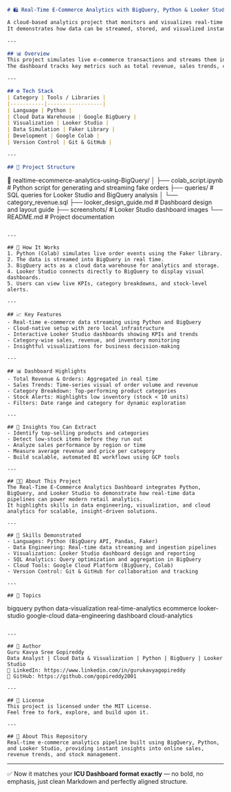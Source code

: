 ```md
# 🛍 Real-Time E-Commerce Analytics with BigQuery, Python & Looker Studio

A cloud-based analytics project that monitors and visualizes real-time e-commerce performance using Google BigQuery, Python, and Looker Studio.  
It demonstrates how data can be streamed, stored, and visualized instantly to drive intelligent business decisions.

---

## 📊 Overview
This project simulates live e-commerce transactions and streams them into Google BigQuery, where data is aggregated and visualized in Looker Studio.  
The dashboard tracks key metrics such as total revenue, sales trends, category performance, and low-stock alerts — all updated in near real time.

---

## ⚙️ Tech Stack
| Category | Tools / Libraries |
|-----------|------------------|
| Language | Python |
| Cloud Data Warehouse | Google BigQuery |
| Visualization | Looker Studio |
| Data Simulation | Faker Library |
| Development | Google Colab |
| Version Control | Git & GitHub |

---

## 🧱 Project Structure
```

📁 realtime-ecommerce-analytics-using-BigQuery/
│
├── colab_script.ipynb         # Python script for generating and streaming fake orders
├── queries/                   # SQL queries for Looker Studio and BigQuery analysis
│   └── category_revenue.sql
├── looker_design_guide.md     # Dashboard design and layout guide
├── screenshots/               # Looker Studio dashboard images
└── README.md                  # Project documentation

```

---

## 🧩 How It Works
1. Python (Colab) simulates live order events using the Faker library.  
2. The data is streamed into BigQuery in real time.  
3. BigQuery acts as a cloud data warehouse for analytics and storage.  
4. Looker Studio connects directly to BigQuery to display visual dashboards.  
5. Users can view live KPIs, category breakdowns, and stock-level alerts.

---

## 📈 Key Features
- Real-time e-commerce data streaming using Python and BigQuery  
- Cloud-native setup with zero local infrastructure  
- Interactive Looker Studio dashboards showing KPIs and trends  
- Category-wise sales, revenue, and inventory monitoring  
- Insightful visualizations for business decision-making  

---

## 📊 Dashboard Highlights
- Total Revenue & Orders: Aggregated in real time  
- Sales Trends: Time-series visual of order volume and revenue  
- Category Breakdown: Top-performing product categories  
- Stock Alerts: Highlights low inventory (stock < 10 units)  
- Filters: Date range and category for dynamic exploration  

---

## 🧠 Insights You Can Extract
- Identify top-selling products and categories  
- Detect low-stock items before they run out  
- Analyze sales performance by region or time  
- Measure average revenue and price per category  
- Build scalable, automated BI workflows using GCP tools  

---

## 👩‍💻 About This Project
The Real-Time E-Commerce Analytics Dashboard integrates Python, BigQuery, and Looker Studio to demonstrate how real-time data pipelines can power modern retail analytics.  
It highlights skills in data engineering, visualization, and cloud analytics for scalable, insight-driven solutions.

---

## 🧠 Skills Demonstrated
- Languages: Python (BigQuery API, Pandas, Faker)  
- Data Engineering: Real-time data streaming and ingestion pipelines  
- Visualization: Looker Studio dashboard design and reporting  
- SQL Analytics: Query optimization and aggregation in BigQuery  
- Cloud Tools: Google Cloud Platform (BigQuery, Colab)  
- Version Control: Git & GitHub for collaboration and tracking  

---

## 🧱 Topics
```

bigquery  python  data-visualization  real-time-analytics
ecommerce  looker-studio  google-cloud  data-engineering
dashboard  cloud-analytics

```

---

## 👤 Author
Guru Kavya Sree Gopireddy  
Data Analyst | Cloud Data & Visualization | Python | BigQuery | Looker Studio  
📍 LinkedIn: https://www.linkedin.com/in/gurukavyagopireddy  
📁 GitHub: https://github.com/gopireddy2001

---

## 📜 License
This project is licensed under the MIT License.  
Feel free to fork, explore, and build upon it.

---

## 🧾 About This Repository
Real-time e-commerce analytics pipeline built using BigQuery, Python, and Looker Studio, providing instant insights into online sales, revenue trends, and stock management.
```

---

✅ Now it matches your **ICU Dashboard format exactly** — no bold, no emphasis, just clean Markdown and perfectly aligned structure.
